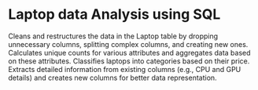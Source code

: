 # Laptop data Analysis using SQL
Cleans and restructures the data in the Laptop table by dropping unnecessary columns, splitting complex columns, and creating new ones.
Calculates unique counts for various attributes and aggregates data based on these attributes.
Classifies laptops into categories based on their price.
Extracts detailed information from existing columns (e.g., CPU and GPU details) and creates new columns for better data representation.
